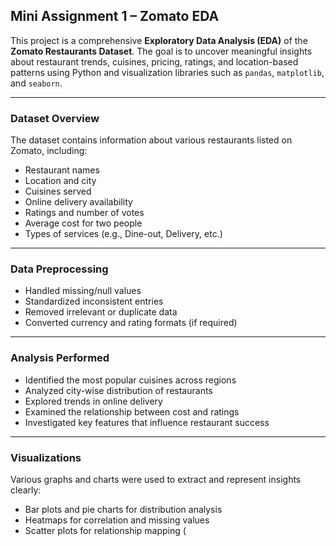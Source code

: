 ##  Mini Assignment 1 – Zomato EDA

This project is a comprehensive **Exploratory Data Analysis (EDA)** of the **Zomato Restaurants Dataset**. The goal is to uncover meaningful insights about restaurant trends, cuisines, pricing, ratings, and location-based patterns using Python and visualization libraries such as `pandas`, `matplotlib`, and `seaborn`.

---

### Dataset Overview

The dataset contains information about various restaurants listed on Zomato, including:

- Restaurant names  
-  Location and city  
-  Cuisines served  
- Online delivery availability  
-  Ratings and number of votes  
-  Average cost for two people  
-  Types of services (e.g., Dine-out, Delivery, etc.)

---

###  Data Preprocessing

- Handled missing/null values  
- Standardized inconsistent entries  
- Removed irrelevant or duplicate data  
- Converted currency and rating formats (if required)

---

###  Analysis Performed

-  Identified the most popular cuisines across regions  
-  Analyzed city-wise distribution of restaurants  
-  Explored trends in online delivery  
-  Examined the relationship between cost and ratings  
-  Investigated key features that influence restaurant success  

---

###  Visualizations

Various graphs and charts were used to extract and represent insights clearly:

- Bar plots and pie charts for distribution analysis  
- Heatmaps for correlation and missing values  
- Scatter plots for relationship mapping (
